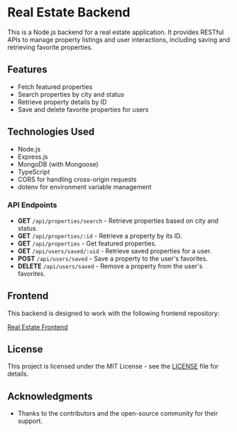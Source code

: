 # Real Estate Backend

This is a Node.js backend for a real estate application. It provides RESTful APIs to manage property listings and user interactions, including saving and retrieving favorite properties.

## Features

- Fetch featured properties
- Search properties by city and status
- Retrieve property details by ID
- Save and delete favorite properties for users

## Technologies Used

- Node.js
- Express.js
- MongoDB (with Mongoose)
- TypeScript
- CORS for handling cross-origin requests
- dotenv for environment variable management

### API Endpoints

- **GET** `/api/properties/search` - Retrieve properties based on city and status.
- **GET** `/api/properties/:id` - Retrieve a property by its ID.
- **GET** `/api/properties` - Get featured properties.
- **GET** `/api/users/saved/:uid` - Retrieve saved properties for a user.
- **POST** `/api/users/saved` - Save a property to the user's favorites.
- **DELETE** `/api/users/saved` - Remove a property from the user's favorites.

## Frontend

This backend is designed to work with the following frontend repository:

[Real Estate Frontend](https://github.com/hakangundogdu/real-estate-vite)

## License

This project is licensed under the MIT License - see the [LICENSE](LICENSE) file for details.

## Acknowledgments

- Thanks to the contributors and the open-source community for their support.
